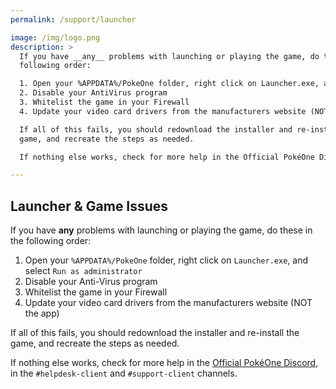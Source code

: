 ```yaml
---
permalink: /support/launcher

image: /img/logo.png
description: >
  If you have __any__ problems with launching or playing the game, do these in the
  following order:

  1. Open your %APPDATA%/PokeOne folder, right click on Launcher.exe, and select Run as administrator
  2. Disable your AntiVirus program
  3. Whitelist the game in your Firewall
  4. Update your video card drivers from the manufacturers website (NOT the app)

  If all of this fails, you should redownload the installer and re-install the
  game, and recreate the steps as needed.

  If nothing else works, check for more help in the Official PokéOne Discord, in the #helpdesk-client and #support-client channels.

---
```


## Launcher & Game Issues

If you have __any__ problems with launching or playing the game, do these in the
following order:

1. Open your `%APPDATA%/PokeOne` folder, right click on `Launcher.exe`, and select `Run as administrator`
3. Disable your Anti-Virus program
4. Whitelist the game in your Firewall
5. Update your video card drivers from the manufacturers website (NOT the app)

If all of this fails, you should redownload the installer and re-install the
game, and recreate the steps as needed.

If nothing else works, check for more help in the
[Official PokéOne Discord](https://discord.gg/bNYRTFn), in the
`#helpdesk-client` and `#support-client` channels.
